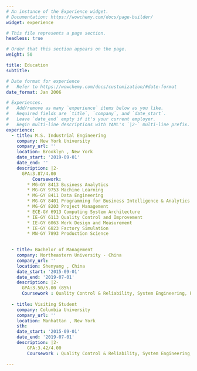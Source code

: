 ```yaml
---
# An instance of the Experience widget.
# Documentation: https://wowchemy.com/docs/page-builder/
widget: experience

# This file represents a page section.
headless: true

# Order that this section appears on the page.
weight: 50

title: Education
subtitle:

# Date format for experience
#   Refer to https://wowchemy.com/docs/customization/#date-format
date_format: Jan 2006

# Experiences.
#   Add/remove as many `experience` items below as you like.
#   Required fields are `title`, `company`, and `date_start`.
#   Leave `date_end` empty if it's your current employer.
#   Begin multi-line descriptions with YAML's `|2-` multi-line prefix.
experience:
  - title: M.S. Industrial Engineering
    company: New York University
    company_url: ''
    location: Brooklyn , New York
    date_start: '2019-09-01'
    date_end: ''
    description: |2-
      GPA:3.87/4.00  
          Coursework:
        * MG-GY 8413 Business Analytics
        * MG-GY 9753 Machine Learning
        * MG-GY 8411 Data Engineering
        * MG-GY 8401 Programming for Business Intelligence & Analytics
        * MG-GY 8203 Project Management
        * ECE-GY 6913 Computing System Architecture
        * IE-GY 6113 Quality Control and Improvement
        * IE-GY 6063 Work Design and Measurement
        * IE-GY 6823 Factory Simulation
        * MN-GY 7893 Production Science
        

  - title: Bachelor of Management
    company: Northeastern University - China
    company_url: ''
    location: Shenyang , China    
    date_start: '2015-09-01'
    date_end: '2019-07-01'
    description: |2- 
      GPA:3.50/5.00 (85%)  
      Coursework : Quality Control & Reliability, System Engineering, Production Planning & Control
  
  - title: Visiting Student
    company: Columbia University
    company_url: ''
    location: Manhattan , New York
    sth:  
    date_start: '2015-09-01'
    date_end: '2019-07-01'
    description: |2- 
        GPA:3.42/4.00  
        Coursework : Quality Control & Reliability, System Engineering, Production Planning & Control    

---
```

